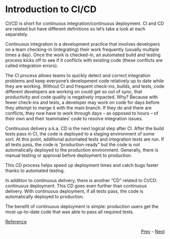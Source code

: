 # Introduction to CI/CD

CI/CD is short for continuous integration/continuous deployment. CI and CD are related but have different definitions so let’s take a look at each separately.

Continuous integration is a development practice that involves developers on a team checking-in (integrating) their work frequently (usually multiple times a day). Once the work is checked-in, an automated build and testing process kicks off to see if it conflicts with existing code (these conflicts are called integration errors).

The CI process allows teams to quickly detect and correct integration problems and keep everyone’s development code relatively up to date while they are working. Without CI and frequent check-ins, builds, and tests, code different developers are working on could get so out of sync, that productivity and code quality is negatively impacted. Why? Because with fewer check-ins and tests, a developer may work on code for days before they attempt to merge it with the main branch. If they do and there are conflicts, they now have to work through days – as opposed to hours – of their own and their teammates’ code to resolve integration issues.

Continuous delivery a.k.a. CD is the next logical step after CI. After the build tests pass in CI, the code is deployed to a staging environment of some sort. At this point, additional automated tests and integration tests are run. If all tests pass, the code is “production-ready” but the code is not automatically deployed to the production environment. Generally, there is manual testing or approval before deployment to production.

This CD process helps speed up deployment times and catch bugs faster thanks to automated testing.

In addition to continuous delivery, there is another “CD” related to CI/CD: continuous deployment. This CD goes even further than continuous delivery. With continuous deployment, if all tests pass, the code is automatically deployed to production.

The benefit of continuous deployment is simple: production users get the most up-to-date code that was able to pass all required tests.

[Reference](https://jfrog.com/knowledge-base/an-introduction-to-devops-and-ci-cd/)

<div align="right">
   
   [Prev](00_pre-req.md) - [Next](02_intro-to-code.md)
</div>